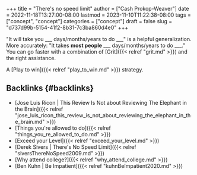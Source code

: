 +++
title = "There's no speed limit"
author = ["Cash Prokop-Weaver"]
date = 2022-11-18T13:27:00-08:00
lastmod = 2023-11-10T11:22:38-08:00
tags = ["concept", "concept"]
categories = ["concept"]
draft = false
slug = "d737d99b-5154-41f2-8b31-7c3ba860d4e0"
+++

"It will take you ___ days/months/years to do ___" is a helpful generalization. More accurately: "It takes **most people** ___ days/months/years to do ___." You can go faster with a combination of [Grit]({{< relref "grit.md" >}}) and the right assistance.

A [Play to win]({{< relref "play_to_win.md" >}}) strategy.


## Backlinks {#backlinks}

-   [Jose Luis Ricon | This Review Is Not about Reviewing The Elephant in the Brain]({{< relref "jose_luis_ricon_this_review_is_not_about_reviewing_the_elephant_in_the_brain.md" >}})
-   [Things you're allowed to do]({{< relref "things_you_re_allowed_to_do.md" >}})
-   [Exceed your Level]({{< relref "exceed_your_level.md" >}})
-   [Derek Sivers | There's No Speed Limit]({{< relref "siversThereNoSpeed2009.md" >}})
-   [Why attend college?]({{< relref "why_attend_college.md" >}})
-   [Ben Kuhn | Be Impatient]({{< relref "kuhnBeImpatient2020.md" >}})
